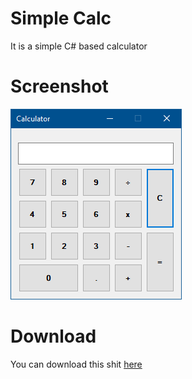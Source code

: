 # Simple Calc
It is a simple C# based calculator
# Screenshot
<img src="https://github.com/renardein/calc/blob/master/assets/screenshot.png" alt="image" border="0"></img>
# Download
 You can download this shit <a href="https://github.com/renardein/calc/releases/">here</a>
